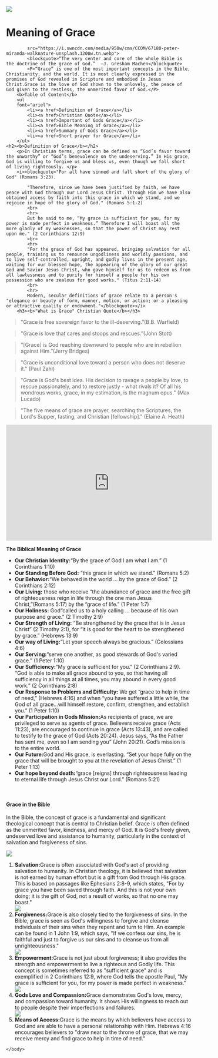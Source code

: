 <!doctype>
<html>
    <head>
        <title>GRACE OF GOD CALLED YOU OUT</title>
    </head>
    <body>
        <img
            src="https://tse3.mm.bing.net/th?id=OIP.BtCxM4a_kHteOqSFxm78CwHaEa&pid=Api&P=0&h=220">
        <h1>Meaning of Grace</h1>
        <img

            src="https://i.swncdn.com/media/950w/cms/CCOM/67180-peter-miranda-walknature-unsplash.1200w.tn.webp">
            <blockquote>“The very center and core of the whole Bible is the doctrine of the grace of God.”  –J. Gresham Machen</blockquote>
            <P>“Grace” is one of the most important concepts in the Bible, Christianity, and the world. It is most clearly expressed in the promises of God revealed in Scripture and embodied in Jesus Christ.Grace is the love of God shown to the unlovely, the peace of God given to the restless, the unmerited favor of God.</P>
        <b>Table of Content</b>
        <ul 
        font="ariel">
            <li><a href>Definition of Grace</a></li>
            <li><a href>Christian Quote</a></li>
            <li><a href>Important of Gods Grace</a></li>
            <li><a href>Bible Meaning of Grace</a></li>
            <li><a href>Summary of Gods Grace</a></li>
            <li><a href>Short prayer for Grace</a></li>
        </ul>    
    <h2><b>Definition of Grace</b></h2>
        <p>In Christian terms, grace can be defined as “God’s favor toward the unworthy” or “God’s benevolence on the undeserving.” In His grace, God is willing to forgive us and bless us, even though we fall short of living righteously. </p>
        <i><blockquote>"For all have sinned and fall short of the glory of God" (Romans 3:23). 

            "Therefore, since we have been justified by faith, we have peace with God through our Lord Jesus Christ. Through Him we have also obtained access by faith into this grace in which we stand, and we rejoice in hope of the glory of God." (Romans 5:1-2)
            <br>
            <hr>
            But he said to me, “My grace is sufficient for you, for my power is made perfect in weakness.” Therefore I will boast all the more gladly of my weaknesses, so that the power of Christ may rest upon me." (2 Corinthians 12:9)
            <br>
            <hr>
            "For the grace of God has appeared, bringing salvation for all people, training us to renounce ungodliness and worldly passions, and to live self-controlled, upright, and godly lives in the present age, waiting for our blessed hope, the appearing of the glory of our great God and Savior Jesus Christ, who gave himself for us to redeem us from all lawlessness and to purify for himself a people for his own possession who are zealous for good works." (Titus 2:11-14)
            <br>
            <hr>
            Modern, secular definitions of grace relate to a person's "elegance or beauty of form, manner, motion, or action; or a pleasing or attractive quality or endowment."</blockquote></i>
        <h3><b>"What is Grace" Christian Quote</b></h3>
<p><blockquote>"Grace is free sovereign favor to the ill-deserving.”(B.B. Warfield)</blockquote><p>
        <blockquote>"Grace is love that cares and stoops and rescues.”(John Stott)</blockquote>
        <blockquote>"[Grace] is God reaching downward to people who are in rebellion against Him.”(Jerry Bridges)</blockquote>
        <blockquote>"Grace is unconditional love toward a person who does not deserve it.” (Paul Zahl)</blockquote>
        <blockquote>"Grace is God's best idea. His decision to ravage a people by love, to rescue passionately, and to restore justly - what rivals it? Of all his wondrous works, grace, in my estimation, is the magnum opus." (Max Lucado)</blockquote>
        <blockquote>"The five means of grace are prayer, searching the Scriptures, the Lord's Supper, fasting, and Christian [fellowship]." (Elaine A. Heath)</blockquote>
        <iframe width="560" height="315" src="https://www.youtube.com/embed/wbvzF9cFEMI?si=5Ewb_KoP_xXU-qsQ" title="YouTube video player" frameborder="0" allow="accelerometer; autoplay; clipboard-write; encrypted-media; gyroscope; picture-in-picture; web-share" referrerpolicy="strict-origin-when-cross-origin" allowfullscreen></iframe>
        <br>
        <p><b>The Biblical Meaning of Grace</b></p>
        <uL>
            <Li><b>Our Christian Identity:</b>“By the grace of God I am what I am.” (1 Corinthians 1:10)</Li>
            <li><b>Our Standing Before God:</b> “this grace in which we stand.” (Romans 5:2)</li>
            <li><b>Our Behavior:</b>“We behaved in the world … by the grace of God.” (2 Corinthians 2:12)</li>
            <li><b>Our Living:</b> those who receive “the abundance of grace and the free gift of righteousness reign in life through the one man Jesus Christ,”(Romans 5:17) by the “grace of life.” (1 Peter 1:7)</li>
            <li><b>Our Holiness:</b> God“called us to a holy calling … because of his own purpose and grace.” (2 Timothy 2:9)</li>
            <li><b>Our Strength of Living:</b> “Be strengthened by the grace that is in Jesus Christ” (2 Timothy 2:1), for “it is good for the heart to be strengthened by grace.” (Hebrews 13:9)</li>
            <li><b>Our way of Living:</b>“Let your speech always be gracious.” (Colossians 4:6)</li>
            <li><b>Our Serving:</b>“serve one another, as good stewards of God's varied grace.” (1 Peter 1:10)</li>
            <li><b>Our Sufficiency:</b>“My grace is sufficient for you.” (2 Corinthians 2:9). “God is able to make all grace abound to you, so that having all sufficiency in all things at all times, you may abound in every good work.” (2 Corinthians 2:8)</li>
            <li><b>Our Response to Problems and Difficulty:</b> We get “grace to help in time of need,” (Hebrews 4:16) and when “you have suffered a little while, the God of all grace...will himself restore, confirm, strengthen, and establish you.” (1 Peter 1:10)</li>
            <li><b>Our Participation in Gods Mission:</b>As recipients of grace, we are privileged to serve as agents of grace. Believers receive grace (Acts 11:23), are encouraged to continue in grace (Acts 13:43), and are called to testify to the grace of God (Acts 20:24). Jesus says, “As the Father has sent me, even so I am sending you” (John 20:21). God’s mission is to the entire world.</li>
            <li><b>Our Future:</b>God and His grace, is everlasting. “Set your hope fully on the grace that will be brought to you at the revelation of Jesus Christ.” (1 Peter 1:13)</li>
            <li><b>Our hope beyond death:</b>“grace [reigns] through righteousness leading to eternal life through Jesus Christ our Lord.” (Romans 5:21)</li>
        </uL>
        <br>
        <h4><b>Grace in the Bible</b></h4>
        <p>In the Bible, the concept of grace is a fundamental and significant theological concept that is central to Christian belief. Grace is often defined as the unmerited favor, kindness, and mercy of God. It is God's freely given, undeserved love and assistance to humanity, particularly in the context of salvation and forgiveness of sins.</p>
        <img
            src="https://tse4.mm.bing.net/th?id=OIP.pqoxAc5933EsEQFyjtsURQHaD4&pid=Api&P=0&h=220">
        <ol>
            <li><b>Salvation:</b>Grace is often associated with God's act of providing salvation to humanity. In Christian theology, it is believed that salvation is not earned by human effort but is a gift from God through His grace. This is based on passages like Ephesians 2:8-9, which states, "For by grace you have been saved through faith. And this is not your own doing; it is the gift of God, not a result of works, so that no one may boast."</li>
        <img
            src="https://tse1.mm.bing.net/th?id=OIP.fi2Wr-_AhXCtnYmEGIwPXAHaEK&pid=Api&P=0&h=220">
            <li><b>Forgiveness:</b>Grace is also closely tied to the forgiveness of sins. In the Bible, grace is seen as God's willingness to forgive and cleanse individuals of their sins when they repent and turn to Him. An example can be found in 1 John 1:9, which says, "If we confess our sins, he is faithful and just to forgive us our sins and to cleanse us from all unrighteousness."</li>
        <img
            src="https://tse1.mm.bing.net/th?id=OIP.wZfqh7xYTyyC6AOs0STG8gHaFj&pid=Api&P=0&h=220">
            <li><b>Empowerment:</b>Grace is not just about forgiveness; it also provides the strength and empowerment to live a righteous and Godly life. This concept is sometimes referred to as "sufficient grace" and is exemplified in 2 Corinthians 12:9, where God tells the apostle Paul, "My grace is sufficient for you, for my power is made perfect in weakness."</li>
        <img
            src="https://tse4.mm.bing.net/th?id=OIP.D1VooR0g619rxREm0CZTxQHaEK&pid=Api&P=0&h=220">
            <li><b>Gods Love and Compassion:</b>Grace demonstrates God's love, mercy, and compassion toward humanity. It shows His willingness to reach out to people despite their imperfections and failures.</li>
        <img
            src="https://tse2.mm.bing.net/th?id=OIP.JULUqgy0OuNpuLN87x-KvgHaFj&pid=Api&P=0&h=220">
            <li><b> Means of Access:</b>Grace is the means by which believers have access to God and are able to have a personal relationship with Him. Hebrews 4:16 encourages believers to "draw near to the throne of grace, that we may receive mercy and find grace to help in time of need."</li>
        </ol>
        
        

    </body>
</html>
